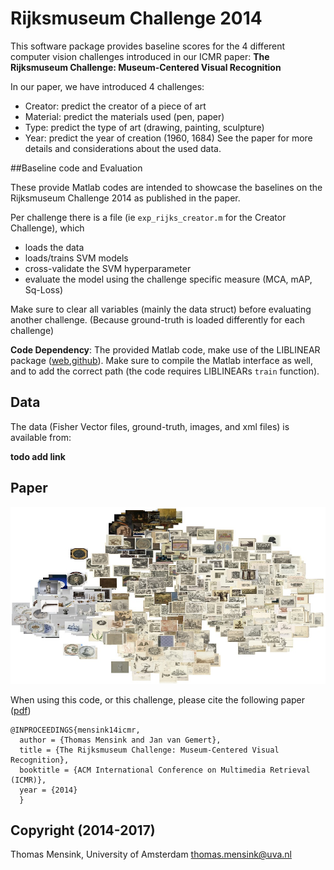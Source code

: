 # Rijksmuseum Challenge 2014

This software package provides baseline scores for the 4 different computer vision challenges introduced in our ICMR paper: **The Rijksmuseum Challenge: Museum-Centered Visual Recognition**

In our paper, we have introduced 4 challenges:
  - Creator: predict the creator of a piece of art
  - Material: predict the materials used (pen, paper)
  - Type: predict the type of art (drawing, painting, sculpture)
  - Year: predict the year of creation (1960, 1684)
See the paper for more details and considerations about the used data.


##Baseline code and Evaluation

These provide Matlab codes are intended to showcase the baselines on the Rijksmuseum Challenge 2014 as published in the paper. 

Per challenge there is a file (ie `exp_rijks_creator.m` for the Creator Challenge), which
  - loads the data
  - loads/trains SVM models
  - cross-validate the SVM hyperparameter
  - evaluate the model using the challenge specific measure (MCA, mAP, Sq-Loss)

Make sure to clear all variables (mainly the data struct) before evaluating another challenge. (Because ground-truth is loaded differently for each challenge)

**Code Dependency**: The provided Matlab code, make use of the LIBLINEAR package ([web](https://www.csie.ntu.edu.tw/~cjlin/liblinear/),[github](https://github.com/cjlin1/liblinear)). 
Make sure to compile the Matlab interface as well, and to add the correct path (the code requires LIBLINEARs `train` function).

## Data
The data (Fisher Vector files, ground-truth, images, and xml files) is available from:

**todo add link**

## Paper

![t-SNE plot of RMC14](https://github.com/tmensink/rijkschallenge/blob/dev/img/dataviz.jpg)

When using this code, or this challenge, please cite the following paper ([pdf](https://ivi.fnwi.uva.nl/isis/publications/2014/MensinkICMIR2014/MensinkICMIR2014.pdf))

    @INPROCEEDINGS{mensink14icmr,
      author = {Thomas Mensink and Jan van Gemert},
      title = {The Rijksmuseum Challenge: Museum-Centered Visual Recognition},
      booktitle = {ACM International Conference on Multimedia Retrieval (ICMR)},
      year = {2014}
      }

## Copyright (2014-2017)
Thomas Mensink, University of Amsterdam
thomas.mensink@uva.nl
